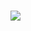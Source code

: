 <br> <img src="https://komarev.com/ghpvc/?username=Iovejoy&color=5C5C5C&style=flat-square&label=⠀⠀(๑-⠀⠀-๑)⠀⠀&base=1000"> <br>
